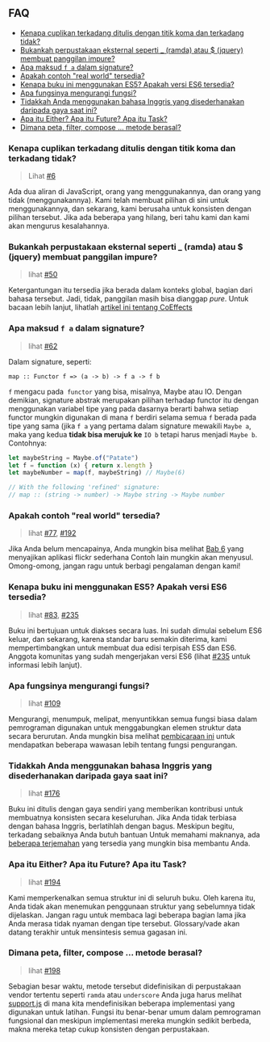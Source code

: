 ## FAQ

- [Kenapa cuplikan terkadang ditulis dengan titik koma dan terkadang tidak?](#kenapa-cuplikan-terkadang-ditulis-dengan-titik-koma-dan-terkadang-tidak)
- [Bukankah perpustakaan eksternal seperti _ (ramda) atau $ (jquery) membuat panggilan impure?](#bukankah-perpustakaan-eksternal-seperti-_-ramda-atau-jquery-membuat-panggilan-impure)
- [Apa maksud `f a` dalam signature?](#apa-maksud-f-a-dalam-signature)
- [Apakah contoh "real world" tersedia?](#apakah-contoh-real-world-tersedia)
- [Kenapa buku ini menggunakan ES5? Apakah versi ES6 tersedia?](#kenapa-buku-ini-menggunakan-es5-apakah-versi-es6-tersedia)
- [Apa fungsinya mengurangi fungsi?](#apa-fungsinya-mengurangi-fungsi)
- [Tidakkah Anda menggunakan bahasa Inggris yang disederhanakan daripada gaya saat ini?](#tidakkah-anda-menggunakan-bahasa-inggris-yang-disederhanakan-daripada-gaya-saat-ini)
- [Apa itu Either? Apa itu Future? Apa itu Task?](#apa-itu-either-apa-itu-future-apa-itu-task)
- [Dimana peta, filter, compose ... metode berasal?](#dimana-peta-filter-compose-metode-berasal)

### Kenapa cuplikan terkadang ditulis dengan titik koma dan terkadang tidak?

> Lihat [#6]

Ada dua aliran di JavaScript, orang yang menggunakannya, dan orang yang tidak (menggunakannya). Kami telah membuat
pilihan di sini untuk menggunakannya, dan sekarang, kami berusaha untuk konsisten dengan pilihan tersebut. Jika ada beberapa yang
hilang, beri tahu kami dan kami akan mengurus kesalahannya.

### Bukankah perpustakaan eksternal seperti _ (ramda) atau $ (jquery) membuat panggilan impure?

> lihat [#50]

Ketergantungan itu tersedia jika berada dalam konteks global, bagian dari bahasa tersebut.
Jadi, tidak, panggilan masih bisa dianggap _pure_.
Untuk bacaan lebih lanjut, lihatlah [artikel ini tentang
CoEffects](http://tomasp.net/blog/2014/why-coeffects-matter/)

### Apa maksud `f a` dalam signature?

> lihat [#62]

Dalam signature, seperti:

`map :: Functor f => (a -> b) -> f a -> f b`

`f` mengacu pada` functor` yang bisa, misalnya, Maybe atau IO. Dengan demikian, signature abstrak
merupakan pilihan terhadap functor itu dengan menggunakan variabel tipe yang pada dasarnya berarti bahwa setiap functor
mungkin digunakan di mana `f` berdiri selama semua `f` berada pada tipe yang sama (jika `f a` yang pertama dalam
signature mewakili `Maybe a`, maka yang kedua **tidak bisa merujuk ke** `IO b` tetapi
harus menjadi `Maybe b`. Contohnya:

```javascript
let maybeString = Maybe.of("Patate")
let f = function (x) { return x.length }
let maybeNumber = map(f, maybeString) // Maybe(6)

// With the following 'refined' signature:
// map :: (string -> number) -> Maybe string -> Maybe number
```

### Apakah contoh "real world" tersedia?

> lihat [#77], [#192]

Jika Anda belum mencapainya, Anda mungkin bisa melihat [Bab
6](https://github.com/MostlyAdequate/mostly-adequate-guide/blob/master/ch6.md) yang menyajikan
aplikasi flickr sederhana
Contoh lain mungkin akan menyusul. Omong-omong, jangan ragu untuk berbagi pengalaman
dengan kami!

### Kenapa buku ini menggunakan ES5? Apakah versi ES6 tersedia?

> lihat [#83], [#235]

Buku ini bertujuan untuk diakses secara luas. Ini sudah dimulai sebelum ES6 keluar, dan sekarang, karena
standar baru semakin diterima, kami mempertimbangkan untuk membuat dua edisi terpisah
ES5 dan ES6. Anggota komunitas yang sudah mengerjakan versi ES6 (lihat
[#235] untuk informasi lebih lanjut).

### Apa fungsinya mengurangi fungsi?

> lihat [#109]

Mengurangi, menumpuk, melipat, menyuntikkan semua fungsi biasa dalam pemrograman digunakan
untuk menggabungkan elemen struktur data secara berurutan. Anda mungkin bisa melihat [pembicaraan
ini](https://www.youtube.com/watch?v=JZSoPZUoR58&ab_channel=NewCircleTraining) untuk mendapatkan beberapa
wawasan lebih tentang fungsi pengurangan.

### Tidakkah Anda menggunakan bahasa Inggris yang disederhanakan daripada gaya saat ini?

> lihat [#176]

Buku ini ditulis dengan gaya sendiri yang memberikan kontribusi untuk membuatnya konsisten secara keseluruhan. Jika
Anda tidak terbiasa dengan bahasa Inggris, berlatihlah dengan bagus. Meskipun begitu, terkadang sebaiknya Anda butuh bantuan
Untuk memahami maknanya, ada [beberapa
terjemahan](https://github.com/MostlyAdequate/mostly-adequate-guide/blob/master/TRANSLATIONS.md)
yang tersedia yang mungkin bisa membantu Anda.

### Apa itu Either? Apa itu Future? Apa itu Task?

> lihat [#194]

Kami memperkenalkan semua struktur ini di seluruh buku. Oleh karena itu, Anda tidak akan menemukan penggunaan
struktur yang sebelumnya tidak dijelaskan. Jangan ragu untuk membaca lagi beberapa bagian lama jika
Anda merasa tidak nyaman dengan tipe tersebut.
Glossary/vade akan datang terakhir untuk mensintesis semua gagasan ini.

### Dimana peta, filter, compose ... metode berasal?

> lihat [#198]

Sebagian besar waktu, metode tersebut didefinisikan di perpustakaan vendor tertentu seperti `ramda` atau
`underscore` Anda juga harus melihat
[support.js](https://github.com/MostlyAdequate/mostly-adequate-guide/blob/master/code%2Fpart1_exercises%2Fsupport.js)
di mana kita mendefinisikan beberapa implementasi yang digunakan untuk latihan. Fungsi itu benar-benar
umum dalam pemrograman fungsional dan meskipun implementasi mereka mungkin sedikit berbeda, makna
mereka tetap cukup konsisten dengan perpustakaan.


[#6]: https://github.com/MostlyAdequate/mostly-adequate-guide/issues/6
[#50]: https://github.com/MostlyAdequate/mostly-adequate-guide/issues/50
[#62]: https://github.com/MostlyAdequate/mostly-adequate-guide/issues/62
[#77]: https://github.com/MostlyAdequate/mostly-adequate-guide/issues/77
[#83]: https://github.com/MostlyAdequate/mostly-adequate-guide/issues/83
[#109]: https://github.com/MostlyAdequate/mostly-adequate-guide/issues/109
[#176]: https://github.com/MostlyAdequate/mostly-adequate-guide/issues/176
[#192]: https://github.com/MostlyAdequate/mostly-adequate-guide/issues/192
[#194]: https://github.com/MostlyAdequate/mostly-adequate-guide/issues/194
[#198]: https://github.com/MostlyAdequate/mostly-adequate-guide/issues/198
[#235]: https://github.com/MostlyAdequate/mostly-adequate-guide/pull/235
